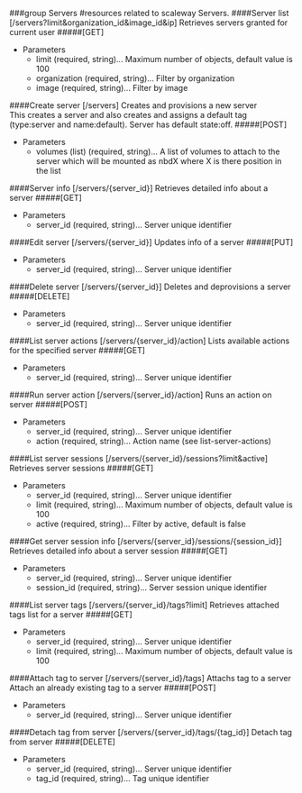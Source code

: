 

###group Servers
#resources related to scaleway Servers.
####Server list [/servers?limit&organization_id&image_id&ip]
Retrieves servers granted for current user
#####[GET]

+ Parameters
	+ limit (required, string)... Maximum number of objects, default value is 100
	+ organization (required, string)... Filter by organization
	+ image (required, string)... Filter by image

####Create server [/servers]
Creates and provisions a new server<br />This creates a server and also creates and assigns a default tag (type:server and name:default). Server has default state:off.
#####[POST]

+ Parameters
	+ volumes (list) (required, string)... A list of volumes to attach to the server which will be mounted as nbdX where X is there position in the list

####Server info [/servers/{server_id}]
Retrieves detailed info about a server
#####[GET]

+ Parameters
	+ server_id (required, string)... Server unique identifier

####Edit server [/servers/{server_id}]
Updates info of a server
#####[PUT]

+ Parameters
	+ server_id (required, string)... Server unique identifier

####Delete server [/servers/{server_id}]
Deletes and deprovisions a server
#####[DELETE]

+ Parameters
	+ server_id (required, string)... Server unique identifier

####List server actions [/servers/{server_id}/action]
Lists available actions for the specified server
#####[GET]

+ Parameters
	+ server_id (required, string)... Server unique identifier

####Run server action [/servers/{server_id}/action]
Runs an action on server
#####[POST]

+ Parameters
	+ server_id (required, string)... Server unique identifier
	+ action (required, string)... Action name (see list-server-actions)

####List server sessions [/servers/{server_id}/sessions?limit&active]
Retrieves server sessions
#####[GET]

+ Parameters
	+ server_id (required, string)... Server unique identifier
	+ limit (required, string)... Maximum number of objects, default value is 100
	+ active (required, string)... Filter by active, default is false

####Get server session info [/servers/{server_id}/sessions/{session_id}]
Retrieves detailed info about a server session
#####[GET]

+ Parameters
	+ server_id (required, string)... Server unique identifier
	+ session_id (required, string)... Server session unique identifier

####List server tags [/servers/{server_id}/tags?limit]
Retrieves attached tags list for a server
#####[GET]

+ Parameters
	+ server_id (required, string)... Server unique identifier
	+ limit (required, string)... Maximum number of objects, default value is 100

####Attach tag to server [/servers/{server_id}/tags]
Attachs tag to a server<br />Attach an already existing tag to a server
#####[POST]

+ Parameters
	+ server_id (required, string)... Server unique identifier

####Detach tag from server [/servers/{server_id}/tags/{tag_id}]
Detach tag from server
#####[DELETE]

+ Parameters
	+ server_id (required, string)... Server unique identifier
	+ tag_id (required, string)... Tag unique identifier

